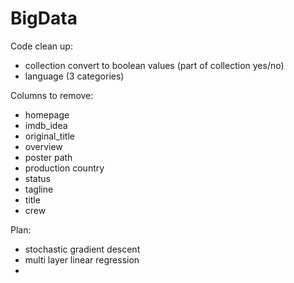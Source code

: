 # BigData

Code clean up:
  - collection convert to boolean values (part of collection yes/no)
  - language (3 categories)

Columns to remove:
  - homepage
  - imdb_idea
  - original_title
  - overview
  - poster path
  - production country
  - status
  - tagline
  - title
  - crew

Plan:
- stochastic gradient descent
- multi layer linear regression
- 
